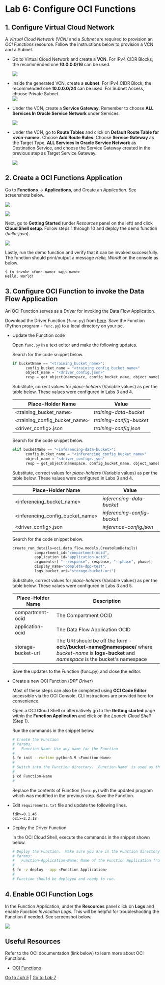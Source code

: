 Lab 6: Configure OCI Functions
=== 

## 1. Configure Virtual Cloud Network

A *Virtual Cloud Network (VCN)* and a *Subnet* are required to provision an *OCI Functions* resource. Follow the instructions below to provision a VCN and a Subnet.

- Go to Virtual Cloud Network and create a **VCN**. For IPv4 CIDR Blocks, the recommended one **10.0.0.0/16** can be used. 

  ![](./images/Set-Fn1.png)

- Inside the generated VCN, create a **subnet**. For IPv4 CIDR Block, the recommended one **10.0.0.0/24** can be used. For Subnet Access, choose Private Subnet.  
  ![](./images/Set-Fn2.png)

- Under the VCN, create a **Service Gateway**. Remember to choose **ALL <Region> Services In Oracle Service Network** under Services.  

  ![](./images/Set-Fn3.png)

- Under the VCN, go to **Route Tables** and click on **Default Route Table for \<vcn-name>**. Choose **Add Route Rules**. Choose **Service Gateway** as the Target Type, **ALL <Region> Services In Oracle Service Network** as Destination Service, and choose the Service Gateway created in the previous step as Target Service Gateway.  

  ![](./images/Set-Fn4.png)
    

## 2. Create a OCI Functions Application

Go to **Functions** → **Applications**, and Create an *Application*. See screenshots below.

![](./images/Set-Fn5.png)

![](./images/Set-Fn6.png)

Next, go to **Getting Started** (under *Resources* panel on the left) and click **Cloud Shell setup**. Follow steps 1 through 10 and deploy the demo function (*hello-java*).

![](./images/Set-Fn7.png)

Lastly, run the demo function and verify that it can be invoked successfully. The function should print/output a message *Hello, World!* on the console as below.

```
$ fn invoke <func-name> <app-name>
Hello, World!
```

## 3. Configure OCI Function to invoke the Data Flow Application

An OCI Function serves as a *Driver* for invoking the Data Flow Application.

Download the Driver Function (`func.py`) from [here](https://objectstorage.us-phoenix-1.oraclecloud.com/p/l1H-kfulXPk6pPgLkQTqOgPXKtoW9Uvkhhufd108yYST9vwrwVUDoU1VWXh_z_bB/n/axaspnesarzr/b/driver-code-archive-bucket/o/func.py). Save the Function (Python program - `func.py`) to a local directory on your pc.

- Update the Function code

  Open `func.py` in a text editor and make the following updates.

  Search for the code snippet below. 

  ```python
  if bucketName == "<training_bucket_name>":
        config_bucket_name = "<training_config_bucket_name>"
        object_name = "<driver_config.json>"
        resp = get_object(namespace, config_bucket_name, object_name)
  ```

  Substitute, correct values for *place-holders* (Variable values) as per the table below.  These values were configured in Labs 3 and 4.

  | Place-Holder Name | Value |
  | ------------- | ----- |
  | <training_bucket_name> | *training-data-bucket* |
  | <training_config_bucket_name> | *training-config-bucket* |
  | <driver_config>.json | *training-config.json* |

  Search for the code snippet below.

  ```python
  elif bucketName == "<inferencing-data-bucket>":
        config_bucket_name = "<inferencing_config_bucket_name>"
        object_name = "<driver_config>.json"
        resp = get_object(namespace, config_bucket_name, object_name)
  ```

  Substitute, correct values for *place-holders* (Variable values) as per the table below.  These values were configured in Labs 3 and 4.

  | Place-Holder Name | Value |
  | ------------- | ----- |
  | <inferencing_bucket_name> | *inferencing-data-bucket* |
  | <inferencing_config_bucket_name> | *inferencing-config-bucket* |
  | <driver_config>.json | *inference-config.json* |

  Search for the code snippet below.

  ```python
  create_run_details=oci.data_flow.models.CreateRunDetails(
            compartment_id="compartment-ocid",
            application_id="application-ocid",
            arguments=[ "--response", response, "--phase", phase],
            display_name="complete-dpp-test",
            logs_bucket_uri="storage-bucket-uri")
  ```

  Substitute, correct values for *place-holders* (Variable values) as per the table below.  These values were configured in Labs 3 and 5.

  | Place-Holder Name | Description |
  | ------------- | ----- |
  | compartment-ocid | The Compartment OCID |
  | application-ocid | The Data Flow Application OCID |
  | storage-bucket-uri | The URI should be off the form - **oci://bucket-name@namespace/** where *bucket-name* is **logs-bucket** and *namespace* is the bucket's namespace |

  Save the updates to the Function (func.py) and close the editor.

- Create a new OCI Function (*DPF Driver*)

  Most of these steps can also be completed using **OCI Code Editor** accessible via the OCI Console.  CLI instructions are provided here for convenience.

  Open a OCI Cloud Shell or alternatively go to the **Getting started** page within the **Function Application** and click on the *Launch Cloud Shell* (Step 1).

  Run the commands in the snippet below.

  ```bash
  # Create the Function
  # Params:
  #   Function-Name: Use any name for the Function
  #
  $ fn init --runtime python3.9 <Function-Name>
  #
  # Switch into the Function directory. 'Function-Name' is used as the name of the function here (example).
  #
  $ cd Function-Name
  #
  ```

  Replace the contents of Function (`func.py`) with the updated program which was modified in the previous step. Save the Function.

- Edit `requirements.txt` file and update the following lines.

  ```
  fdk>=0.1.46
  oci>=2.2.18
  ```

- Deploy the Driver Function

  In the OCI Cloud Shell, execute the commands in the snippet shown below.

  ```bash
  # Deploy the Function.  Make sure you are in the Function directory!
  # Params:
  #   Function-Application-Name: Name of the Function Application from Step [2]
  #
  $ fn -v deploy --app <Function Application>
  #
  # Function should be deployed and ready to run.
  ```

## 4. Enable OCI Function Logs

   In the Function Application, under the **Resources** panel click on **Logs** and enable *Function Invocation Logs*.  This will be helpful for troubleshooting the Function if needed. See screenshot below.

   ![](./images/Set-Fn8.png)

## Useful Resources
Refer to the OCI documentation (link below) to learn more about OCI Functions.

- [OCI Functions](https://docs.oracle.com/en-us/iaas/Content/Functions/Concepts/functionsoverview.htm)

[Go to *Lab 5*](#prev) | [Go to *Lab 7*](#next)
